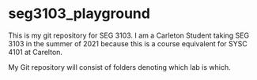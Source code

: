 # seg3103_playground
This is my git repository for SEG 3103. I am a Carleton Student taking SEG 3103 in the summer of 2021 because this is a course equivalent for SYSC 4101 at Carelton.

My Git repository will consist of folders denoting which lab is which.
